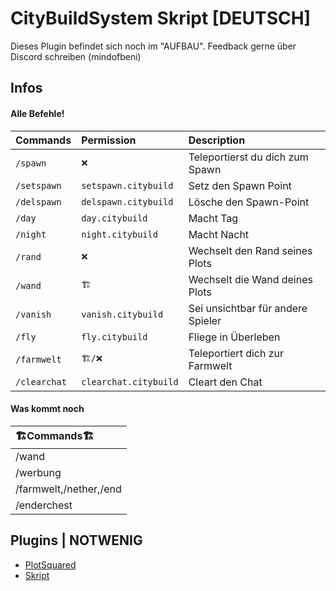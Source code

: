 
# CityBuildSystem Skript [DEUTSCH] 


Dieses Plugin befindet sich noch im "AUFBAU". 
Feedback gerne über Discord schreiben (mindofbeni) 
## Infos 

#### Alle Befehle!

| Commands | Permission     | Description                |
| :-------- | :------- | :------------------------- |
| `/spawn` | `❌` | Teleportierst du dich zum Spawn |
| `/setspawn`|`setspawn.citybuild`| Setz den Spawn Point |
| `/delspawn`| `delspawn.citybuild`| Lösche den Spawn-Point|
| `/day`| `day.citybuild`| Macht Tag|
| `/night`|`night.citybuild`| Macht Nacht|
| `/rand`|`❌` | Wechselt den Rand seines Plots|
| `/wand`| `🏗️`| Wechselt die Wand deines Plots|
| `/vanish`|`vanish.citybuild`| Sei unsichtbar für andere Spieler
| `/fly`| `fly.citybuild`| Fliege in Überleben |
| `/farmwelt` | `🏗️/❌` | Teleportiert dich zur Farmwelt|
| `/clearchat`| `clearchat.citybuild`| Cleart den Chat|


#### Was kommt noch

| 🏗️Commands🏗️ | 
| :-------- | 
|/wand|
|/werbung|
|/farmwelt,/nether,/end|
|/enderchest|

## Plugins | **NOTWENIG**

 - [PlotSquared](https://www.spigotmc.org/resources/plotsquared-v7.77506/)
 - [Skript](https://www.spigotmc.org/resources/skript.114544/)


